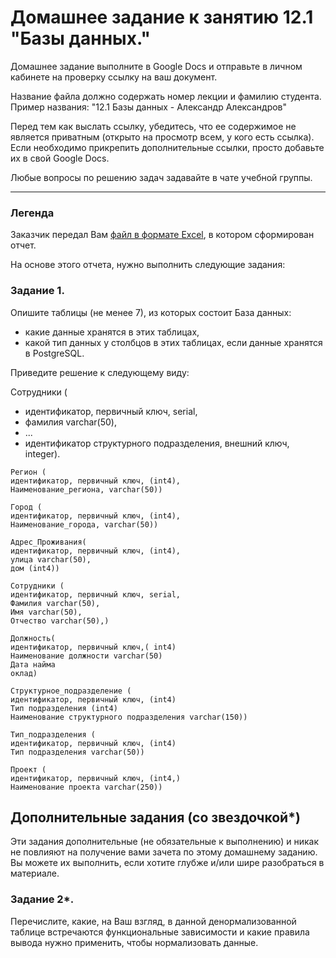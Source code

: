 # Домашнее задание к занятию 12.1 "Базы данных."

Домашнее задание выполните в Google Docs и отправьте в личном кабинете на проверку ссылку на ваш документ.

Название файла должно содержать номер лекции и фамилию студента. Пример названия: "12.1 Базы данных - Александр Александров"

Перед тем как выслать ссылку, убедитесь, что ее содержимое не является приватным (открыто на просмотр всем, у кого есть ссылка). Если необходимо прикрепить дополнительные ссылки, просто добавьте их в свой Google Docs.

Любые вопросы по решению задач задавайте в чате учебной группы.

---
### Легенда

Заказчик передал Вам [файл в формате Excel](https://github.com/netology-code/sdb-homeworks/blob/main/resources/hw-12-1.xlsx), в котором сформирован отчет. 

На основе этого отчета, нужно выполнить следующие задания: 

### Задание 1.

Опишите таблицы (не менее 7), из которых состоит База данных:

- какие данные хранятся в этих таблицах,
- какой тип данных у столбцов в этих таблицах, если данные хранятся в PostgreSQL.

Приведите решение к следующему виду:

Сотрудники (

- идентификатор, первичный ключ, serial,
- фамилия varchar(50),
- ...
- идентификатор структурного подразделения, внешний ключ, integer).
```
Регион (
идентификатор, первичный ключ, (int4),
Наименование_региона, varchar(50))
```
```
Город (
идентификатор, первичный ключ, (int4),
Наименование_города, varchar(50))
```
```
Адрес_Проживания( 
идентификатор, первичный ключ, (int4),
улица varchar(50),
дом (int4))
```
```
Сотрудники (
идентификатор, первичный ключ, serial,
Фамилия varchar(50),
Имя varchar(50),
Отчество varchar(50),)
```
```
Должность(
идентификатор, первичный ключ,( int4)
Наименование должности varchar(50)
Дата найма
оклад)
```
```
Структурное_подразделение (
идентификатор, первичный ключ, (int4)
Тип подразделения (int4)
Наименование структурного подразделения varchar(150))
```
```
Тип_подразделения (
идентификатор, первичный ключ, (int4)
Тип подразделения varchar(50))
```
```
Проект (
идентификатор, первичный ключ, (int4,)
Наименование проекта varchar(250))
```

## Дополнительные задания (со звездочкой*)
Эти задания дополнительные (не обязательные к выполнению) и никак не повлияют на получение вами зачета по этому домашнему заданию. Вы можете их выполнить, если хотите глубже и/или шире разобраться в материале.


### Задание 2*.

Перечислите, какие, на Ваш взгляд, в данной денормализованной таблице встречаются функциональные зависимости и какие правила вывода нужно применить, чтобы нормализовать данные.
